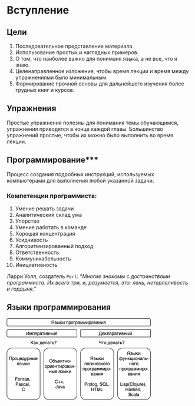 # Вступление

## Цели

1. Последовательное представление материала.
2. Использование простых и наглядных примеров.
3. О том, что наиболее важно для пониманя языка, а не все, что я знаю.
4. Целенаправленное изложение, чтобы время лекции и время между упражнениями было минимальным.
5. Формирование прочной основы для дальнейшего изучения более трудных книг и курсов.

## Упражнения

Простые упражнения полезны для понимания темы обучающимся, упражнения приводятся в конце каждой главы. Большинство
упражнений простые, чтобы их можно было выполнить во время лекции.

## Программирование***

Процесс создания подробных инструкций, используемых компьютерами для выполнения любой указанной задачи.

### Компетенции программиста:

1. Умение решать задачи
2. Аналитический склад ума
3. Упорство
4. Умение работать в команде
5. Хорошая концентрация
6. Усидчивость
7. Алгоритмизированный подход
8. Ответственность
9. Коммуникабельность
10. Инициативность

Ларри Уолл, создатель `Perl`: “_Многие знакомы с достоинствами программиста. Их всего три, и, разумеется, это: лень,
нетерпеливость и гордыня._”

## Языки программирования

![](img/codeLang.png)